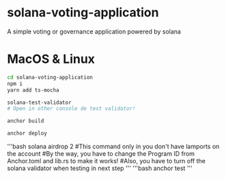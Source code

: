 # solana-voting-application
A simple voting or governance application powered by solana

# MacOS & Linux

```bash
cd solana-voting-application
npm i
yarn add ts-mocha
```
```bash
solana-test-validator
# Open in other console de test validator!
```

```bash
anchor build
```
```bash
anchor deploy
```

'''bash
solana airdrop 2 <YOURPUBKEY>
#This command only in you don't have lamports on the account
#By the way, you have to change the Program ID from Anchor.toml and lib.rs to make it works!
#Also, you have to turn off the solana validator when testing in next step
'''
'''bash
anchor test
'''

